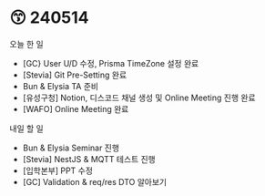 # 😙 240514

오늘 한 일

* \[GC} User U/D 수정, Prisma TimeZone 설정 완료
* \[Stevia] Git Pre-Setting 완료
* Bun & Elysia TA 준비
* \[유성구청] Notion, 디스코드 채널 생성 및 Online Meeting 진행 완료
* \[WAFO] Online Meeting 완료

내일 할 일

* Bun & Elysia Seminar 진행
* \[Stevia] NestJS & MQTT 테스트 진행
* \[입학본부] PPT 수정
* \[GC] Validation & req/res DTO 알아보기
